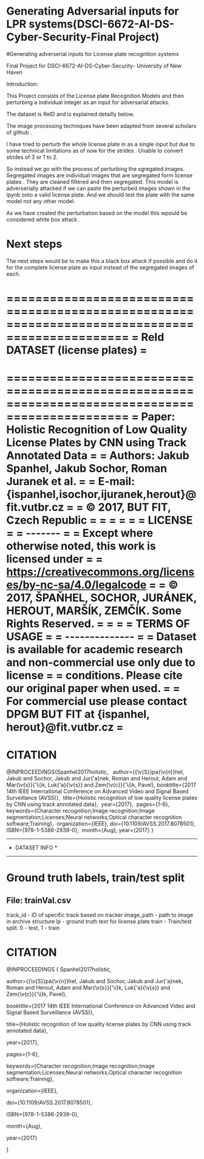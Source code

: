 # Generating Adversarial inputs for LPR systems(DSCI-6672-AI-DS-Cyber-Security-Final Project)
#Generating adverserial inputs for License plate recognition systems

Final Project for  DSCI-6672-AI-DS-Cyber-Security- University of New Haven

Introduction:

This Project consists of the License plate Recognition Models and then perturbing a individual integer as an input for adversarial attacks.

The dataset is ReID and is explained detailly below.

The image processing techniques have been adapted from several scholars of github .



I have tried to perturb the whole license plate in as a single input but due to some technical limitations as of now for the strides . Unable to convert strides of 3 or 1 to 2.

So instead we go with the process of perturbing the sgregated images.
Segregated images are individual images that are segregated form license plates . They are cleaned filtered and then segregated. This model is adverserially attacked if we can paste the perturbed images shown in the ipynb onto a valid license plate. And we should test the plate with the same model not any other model. 

As we have created the perturbation based on the model this wpould be considered white box attack .


# Next steps

The next steps would be to make this a black box attack if possible and do it for the complete license plate as input instead of the segregated images of each.

         



===============================================================================================
=                                ReId DATASET (license plates)                                =
===============================================================================================
===============================================================================================
= Paper: Holistic Recognition of Low Quality License Plates by CNN using Track Annotated Data =
= Authors: Jakub Spanhel, Jakub Sochor, Roman Juranek et al.                                  =
= E-mail: {ispanhel,isochor,ijuranek,herout}@fit.vutbr.cz                                     =
= © 2017, BUT FIT, Czech Republic                                                             =
=                                                                                             =
=                                                                                             =
= LICENSE                                                                                     =
= -------                                                                                     =
= Except where otherwise noted, this work is licensed under                                   =
= https://creativecommons.org/licenses/by-nc-sa/4.0/legalcode                                 =
= © 2017, ŠPAŇHEL, SOCHOR, JURÁNEK, HEROUT, MARŠÍK, ZEMČÍK. Some Rights Reserved.             =
=                                                                                             =
= TERMS OF USAGE                                                                              =
= --------------                                                                              =
= Dataset is available for academic research and non-commercial use only due to license       =
= conditions. Please cite our original paper when used.                                       =
= For commercial use please contact DPGM BUT FIT at {ispanhel, herout}@fit.vutbr.cz           =
===============================================================================================


CITATION
========
@INPROCEEDINGS{Spanhel2017holistic, 
  author={{\v{S}}pa{\v{n}}hel, Jakub and Sochor, Jakub and Jur{\'a}nek, Roman and Herout, Adam and Mar{\v{s}}{\'\i}k, Luk{\'a}{\v{s}} and Zem{\v{c}}{\'\i}k, Pavel},
  booktitle={2017 14th IEEE International Conference on Advanced Video and Signal Based Surveillance (AVSS)}, 
  title={Holistic recognition of low quality license plates by CNN using track annotated data}, 
  year={2017}, 
  pages={1-6}, 
  keywords={Character recognition;Image recognition;Image segmentation;Licenses;Neural networks;Optical character recognition software;Training}, 
  organization={IEEE},
  doi={10.1109/AVSS.2017.8078501}, 
  ISBN={978-1-5386-2939-0}, 
  month={Aug},
  year={2017}
}

****************
* DATASET INFO *
****************

Ground truth labels, train/test split
============
File: trainVal.csv
------------
track_id - ID of specific track based on tracker
image_path - path to image in archive structure
lp - ground truth text for license plate
train - Train/test split. 0 - test, 1 - train





CITATION
========
@INPROCEEDINGS
{
Spanhel2017holistic, 

  author={{\v{S}}pa{\v{n}}hel, Jakub and Sochor, Jakub and Jur{\'a}nek, Roman and Herout, Adam and Mar{\v{s}}{\'\i}k, Luk{\'a}{\v{s}} and Zem{\v{c}}{\'\i}k, Pavel},
  
  booktitle={2017 14th IEEE International Conference on Advanced Video and Signal Based Surveillance (AVSS)},
  
  title={Holistic recognition of low quality license plates by CNN using track annotated data}, 
  
  year={2017}, 
  
  pages={1-6},
  
  keywords={Character recognition;Image recognition;Image segmentation;Licenses;Neural networks;Optical character recognition software;Training},
  
  organization={IEEE},
  
  doi={10.1109/AVSS.2017.8078501}, 
  
  ISBN={978-1-5386-2939-0}, 
  
  month={Aug},
  
  year={2017}
  
}

